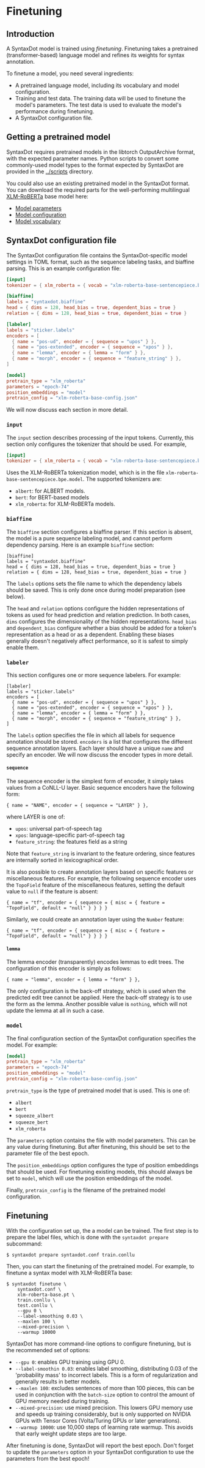 # Finetuning

## Introduction

A SyntaxDot model is trained using *finetuning*. Finetuning takes a
pretrained (transformer-based) language model and refines its weights
for syntax annotation.

To finetune a model, you need several ingredients:

* A pretrained language model, including its vocabulary and model
  configuration.
* Training and test data. The training data will be used to finetune
  the model's parameters. The test data is used to evaluate the
  model's performance during finetuning.
* A SyntaxDot configuration file.

## Getting a pretrained model

SyntaxDot requires pretrained models in the libtorch OutputArchive
format, with the expected parameter names. Python scripts to convert
some commonly-used model types to the format expected by SyntaxDot are
provided in the [../scripts](scripts) directory.

You could also use an existing pretrained model in the SyntaxDot
format. You can download the required parts for the well-performing
multilingual
[XLM-RoBERTa](https://ai.facebook.com/blog/-xlm-r-state-of-the-art-cross-lingual-understanding-through-self-supervision/)
base model here:

* [Model parameters](https://s3.tensordot.com/syntaxdot/pretrained/xlm-roberta-base.pt)
* [Model configuration](https://s3.tensordot.com/syntaxdot/pretrained/xlm-roberta-base.json)
* [Model vocabulary](https://s3.tensordot.com/syntaxdot/pretrained/xlm-roberta-base-sentencepiece.bpe.model)

## SyntaxDot configuration file

The SyntaxDot configuration file contains the SyntaxDot-specific model
settings in TOML format, such as the sequence labeling tasks, and
biaffine parsing.  This is an example configuration file:

```toml
[input]
tokenizer = { xlm_roberta = { vocab = "xlm-roberta-base-sentencepiece.bpe.model" } }

[biaffine]
labels = "syntaxdot.biaffine"
head = { dims = 128, head_bias = true, dependent_bias = true }
relation = { dims = 128, head_bias = true, dependent_bias = true }

[labeler]
labels = "sticker.labels"
encoders = [
  { name = "pos-ud", encoder = { sequence = "upos" } },
  { name = "pos-extended", encoder = { sequence = "xpos" } },
  { name = "lemma", encoder = { lemma = "form" } },
  { name = "morph", encoder = { sequence = "feature_string" } },
]

[model]
pretrain_type = "xlm_roberta"
parameters = "epoch-74"
position_embeddings = "model"
pretrain_config = "xlm-roberta-base-config.json"
```

We will now discuss each section in more detail.

### `input`

The `input` section describes processing of the input tokens. Currently,
this section only configures the tokenizer that should be used. For
example,

```toml
[input]
tokenizer = { xlm_roberta = { vocab = "xlm-roberta-base-sentencepiece.bpe.model" } }
```

Uses the XLM-RoBERTa tokenization model, which is in the file
`xlm-roberta-base-sentencepiece.bpe.model`. The supported tokenizers
are:

* `albert`: for ALBERT models.
* `bert`: for BERT-based models
* `xlm_roberta`: for XLM-RoBERTa models.

### `biaffine`

The `biaffine` section configures a biaffine parser. If this section
is absent, the model is a pure sequence labeling model, and cannot
perform dependency parsing. Here is an example `biaffine` section:

```
[biaffine]
labels = "syntaxdot.biaffine"
head = { dims = 128, head_bias = true, dependent_bias = true }
relation = { dims = 128, head_bias = true, dependent_bias = true }
```

The `labels` options sets the file name to which the dependency labels
should be saved. This is only done once during model preparation (see
below).

The `head` and `relation` options configure the hidden representations
of tokens as used for head prediction and relation prediction. In both
cases, `dims` configures the dimensionality of the hidden
representations. `head_bias` and `dependent_bias` configure whether a
bias should be added for a token's representation as a head or as a
dependent. Enabling these biases generally doesn't negatively affect
performance, so it is safest to simply enable them.

### `labeler`

This section configures one or more sequence labelers. For example:

```
[labeler]
labels = "sticker.labels"
encoders = [
  { name = "pos-ud", encoder = { sequence = "upos" } },
  { name = "pos-extended", encoder = { sequence = "xpos" } },
  { name = "lemma", encoder = { lemma = "form" } },
  { name = "morph", encoder = { sequence = "feature_string" } },
]
```

The `labels` option specifies the file in which all labels for
sequence annotation should be stored. `encoders` is a list that
configures the different sequence annotation layers. Each layer should
have a unique `name` and specify an encoder. We will now discuss
the encoder types in more detail.

#### `sequence`

The sequence encoder is the simplest form of encoder, it simply takes
values from a CoNLL-U layer. Basic sequence encoders have the
following form:

```
{ name = "NAME", encoder = { sequence = "LAYER" } },
```

where LAYER is one of:

* `upos`: universal part-of-speech tag
* `xpos`: language-specific part-of-speech tag
* `feature_string`: the features field as a string

Note that `feature_string` is invariant to the feature ordering, since
features are internally sorted in lexicographical order.

It is also possible to create annotation layers based on specific
features or miscellaneous features. For example, the following
sequence encoder uses the `TopoField` feature of the miscellaneous
features, setting the default value to `null` if the feature
is absent:

```
{ name = "tf", encoder = { sequence = { misc = { feature = "TopoField", default = "null" } } } }
```

Similarly, we could create an annotation layer using the `Number`
feature:

```
{ name = "tf", encoder = { sequence = { misc = { feature = "TopoField", default = "null" } } } }
```

#### `lemma`

The lemma encoder (transparently) encodes lemmas to edit trees. The
configuration of this encoder is simply as follows:

```
{ name = "lemma", encoder = { lemma = "form" } },
```

The only configuration is the back-off strategy, which is used when
the predicted edit tree cannot be applied. Here the back-off strategy
is to use the form as the lemma. Another possible value is `nothing`,
which will not update the lemma at all in such a case.

### `model`

The final configuration section of the SyntaxDot configuration
specifies the model. For example:

```toml
[model]
pretrain_type = "xlm_roberta"
parameters = "epoch-74"
position_embeddings = "model"
pretrain_config = "xlm-roberta-base-config.json"
```

`pretrain_type` is the type of pretrained model that is used. This is
one of:

* `albert`
* `bert`
* `squeeze_albert`
* `squeeze_bert`
* `xlm_roberta`

The `parameters` option contains the file with model parameters. This
can be any value during finetuning. But after finetuning, this should
be set to the parameter file of the best epoch.

The `position_embeddings` option configures the type of position
embeddings that should be used. For finetuning existing models, this
should always be set to `model`, which will use the position
embeddings of the model.

Finally, `pretrain_config` is the filename of the pretrained model
configuration.

## Finetuning

With the configuration set up, the a model can be trained. The first
step is to prepare the label files, which is done with the `syntaxdot
prepare` subcommand:

```shell
$ syntaxdot prepare syntaxdot.conf train.conllu
```

Then, you can start the finetuning of the pretrained model. For
example, to finetune a syntax model with XLM-RoBERTa base:

```shell
$ syntaxdot finetune \
	syntaxdot.conf \
	xlm-roberta-base.pt \
	train.conllu \
	test.conllu \
	--gpu 0 \
	--label-smoothing 0.03 \
	--maxlen 100 \
	--mixed-precision \
	--warmup 10000
```

SyntaxDot has more command-line options to configure finetuning, but is
the recommended set of options:

* `--gpu 0`: enables GPU training using GPU 0.
* `--label-smoothin 0.03`: enables label smoothing, distributing 0.03
  of the 'probability mass' to incorrect labels. This is a form of
  regularization and generally results in better models.
* `--maxlen 100`: excludes sentences of more than 100 pieces, this can
  be used in conjunction with the `batch-size` option to control the
  amount of GPU memory needed during training.
* `--mixed-precision`: use mixed precision. This lowers GPU memory use
  and speeds up training considerably, but is only supported on NVIDIA
  GPUs with Tensor Cores (Volta/Turing GPUs or later generations).
* `--warmup 10000`: use 10,000 steps of learning rate warmup. This
  avoids that early weight update steps are too large.

After finetuning is done, SyntaxDot will report the best epoch. Don't
forget to update the `parameters` option in your SyntaxDot
configuration to use the parameters from the best epoch!
